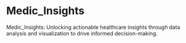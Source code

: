 # Medic_Insights
Medic_Insights: Unlocking actionable healthcare insights through data analysis and visualization to drive informed decision-making.
